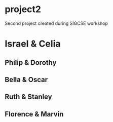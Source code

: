 project2
========

Second project created during SIGCSE workshop

# Israel & Celia
## Philip & Dorothy
## Bella & Oscar
## Ruth & Stanley
## Florence & Marvin

